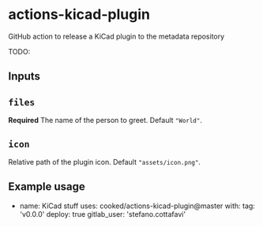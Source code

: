 # actions-kicad-plugin
GitHub action to release a KiCad plugin to the metadata repository 

TODO:

## Inputs

## `files`

**Required** The name of the person to greet. Default `"World"`.

## `icon`

Relative path of the plugin icon. Default `"assets/icon.png"`.


## Example usage

- name: KiCad stuff
  uses: cooked/actions-kicad-plugin@master
  with:
    tag: 'v0.0.0'
    deploy: true
    gitlab_user: 'stefano.cottafavi'